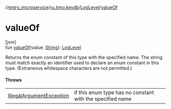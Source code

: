 //[entry_microservice](../../../index.md)/[ru.itmo.keydb](../index.md)/[LogLevel](index.md)/[valueOf](value-of.md)

# valueOf

[jvm]\
fun [valueOf](value-of.md)(value: [String](https://kotlinlang.org/api/core/kotlin-stdlib/kotlin/-string/index.html)): [LogLevel](index.md)

Returns the enum constant of this type with the specified name. The string must match exactly an identifier used to declare an enum constant in this type. (Extraneous whitespace characters are not permitted.)

#### Throws

| | |
|---|---|
| [IllegalArgumentException](https://kotlinlang.org/api/core/kotlin-stdlib/kotlin/-illegal-argument-exception/index.html) | if this enum type has no constant with the specified name |